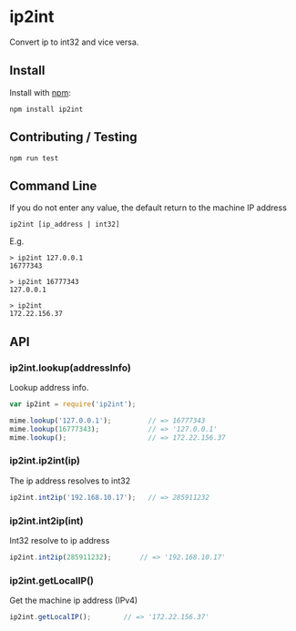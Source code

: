 # ip2int

Convert ip to int32 and vice versa.

## Install

Install with [npm](http://github.com/isaacs/npm):

    npm install ip2int

## Contributing / Testing

    npm run test

## Command Line
If you do not enter any value, the default return to the machine IP address

    ip2int [ip_address | int32]

E.g.

    > ip2int 127.0.0.1
    16777343

    > ip2int 16777343
    127.0.0.1
    
    > ip2int
    172.22.156.37

## API

### ip2int.lookup(addressInfo)
Lookup address info.

```js
var ip2int = require('ip2int');

mime.lookup('127.0.0.1');         // => 16777343
mime.lookup(16777343);            // => '127.0.0.1'
mime.lookup();                    // => 172.22.156.37
```

### ip2int.ip2int(ip)
The ip address resolves to int32

```js
ip2int.int2ip('192.168.10.17');   // => 285911232
```

### ip2int.int2ip(int)
Int32 resolve to ip address

```js
ip2int.int2ip(285911232);       // => '192.168.10.17'
```

### ip2int.getLocalIP()
Get the machine ip address (IPv4)

```js
ip2int.getLocalIP();        // => '172.22.156.37'
```

